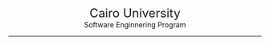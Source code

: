 <center>
<p style="font-size: 24px; margin-bottom: 0px;">Cairo University</p>
Software Enginnering Program
<hr />
</center>

